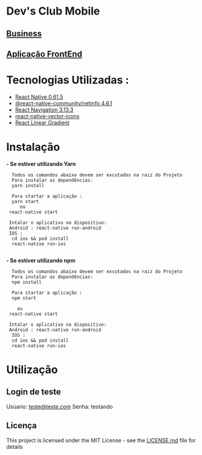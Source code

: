 # Dev's Club Mobile

## <a href="https://github.com/nennogabriel/rsxp-devsclub-business" target="_blank">Business</a>

## <a href="https://github.com/ricardotecnicob/devsclub" target="_blank">Aplicação FrontEnd</a>

# Tecnologias Utilizadas :

- <a href="https://facebook.github.io/react-native/docs/getting-started" target="_blank">React Native 0.61.5</a>
- <a href="https://github.com/react-native-community/react-native-netinfo" target="_blank">@react-native-community/netinfo 4.6.1</a>
- <a href="https://github.com/react-navigation/react-navigation" target="_blank">React Navigation 3.13.3</a>
- <a href="https://github.com/oblador/react-native-vector-icons" target="_blank">react-native-vector-icons</a>
- <a href="https://github.com/react-native-community/react-native-linear-gradient" target="_blank">React Linear Gradient</a>

# Instalação

**- Se estiver utilizando Yarn**

```
  Todos os comandos abaixo devem ser excutados na raiz do Projeto
  Para instalar as dependências:
  yarn install

  Para startar a aplicação :
  yarn start
     ou
 react-native start

 Intalar o aplicativo no dispositivo:
 Android : react-native run-android
 IOS :
  cd ios && pod install
  react-native run-ios


```

**- Se estiver utilizando npm**

```
  Todos os comandos abaixo devem ser excutados na raiz do Projeto
  Para instalar as dependências:
  npm install

  Para startar a aplicação :
  npm start

    ou
 react-native start

 Intalar o aplicativo no dispositivo:
 Android : react-native run-android
  IOS :
  cd ios && pod install
  react-native run-ios
```

# Utilização

## Login de teste

Usúario: teste@teste.com
Senha: testando

## Licença

This project is licensed under the MIT License - see the [LICENSE.md](LICENSE.md) file for details
